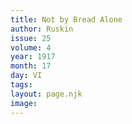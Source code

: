 ```yaml
---
title: Not by Bread Alone
author: Ruskin
issue: 25
volume: 4
year: 1917
month: 17
day: VI
tags:
layout: page.njk
image:
---
```



